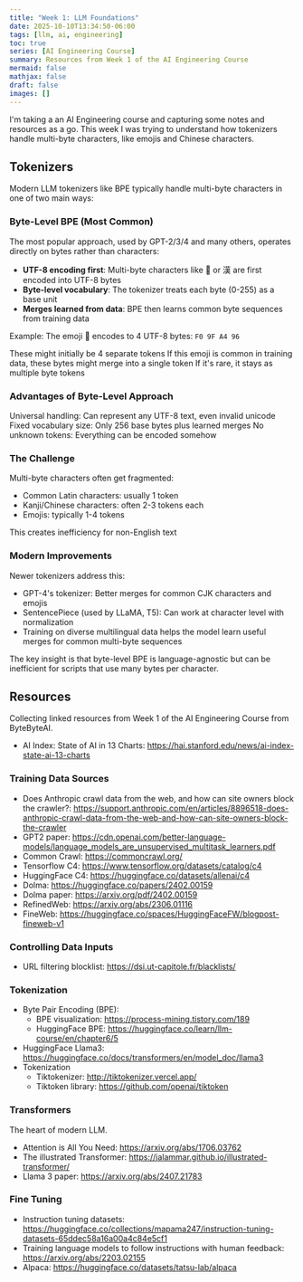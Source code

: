 ```yaml
---
title: "Week 1: LLM Foundations"
date: 2025-10-10T13:34:50-06:00
tags: [llm, ai, engineering]
toc: true
series: [AI Engineering Course]
summary: Resources from Week 1 of the AI Engineering Course
mermaid: false
mathjax: false
draft: false
images: []
---
```


I'm taking a an AI Engineering course and capturing some notes and resources as a go.
This week I was trying to understand how tokenizers handle multi-byte characters, like emojis and Chinese characters.

## Tokenizers

Modern LLM tokenizers like BPE typically handle multi-byte characters in one of two main ways:

### Byte-Level BPE (Most Common)

The most popular approach, used by GPT-2/3/4 and many others, operates directly on bytes rather than characters:

* **UTF-8 encoding first**: Multi-byte characters like 🤖 or 漢 are first encoded into UTF-8 bytes
* **Byte-level vocabulary**: The tokenizer treats each byte (0-255) as a base unit
* **Merges learned from data**: BPE then learns common byte sequences from training data

Example: The emoji 🤖 encodes to 4 UTF-8 bytes: `F0 9F A4 96`

These might initially be 4 separate tokens
If this emoji is common in training data, these bytes might merge into a single token
If it's rare, it stays as multiple byte tokens

### Advantages of Byte-Level Approach

Universal handling: Can represent any UTF-8 text, even invalid unicode
Fixed vocabulary size: Only 256 base bytes plus learned merges
No unknown tokens: Everything can be encoded somehow

### The Challenge

Multi-byte characters often get fragmented:

* Common Latin characters: usually 1 token
* Kanji/Chinese characters: often 2-3 tokens each
* Emojis: typically 1-4 tokens

This creates inefficiency for non-English text

### Modern Improvements

Newer tokenizers address this:

* GPT-4's tokenizer: Better merges for common CJK characters and emojis
* SentencePiece (used by LLaMA, T5): Can work at character level with normalization
* Training on diverse multilingual data helps the model learn useful merges for common multi-byte sequences

The key insight is that byte-level BPE is language-agnostic but can be inefficient for scripts that use many bytes per character.

## Resources

Collecting linked resources from Week 1 of the AI Engineering Course from ByteByteAI.

* AI Index: State of AI in 13 Charts: https://hai.stanford.edu/news/ai-index-state-ai-13-charts

### Training Data Sources

* Does Anthropic crawl data from the web, and how can site owners block the crawler?: https://support.anthropic.com/en/articles/8896518-does-anthropic-crawl-data-from-the-web-and-how-can-site-owners-block-the-crawler
* GPT2 paper: https://cdn.openai.com/better-language-models/language_models_are_unsupervised_multitask_learners.pdf
* Common Crawl: https://commoncrawl.org/
* Tensorflow C4: https://www.tensorflow.org/datasets/catalog/c4
* HuggingFace C4: https://huggingface.co/datasets/allenai/c4
* Dolma: https://huggingface.co/papers/2402.00159
* Dolma paper: https://arxiv.org/pdf/2402.00159
* RefinedWeb: https://arxiv.org/abs/2306.01116
* FineWeb: https://huggingface.co/spaces/HuggingFaceFW/blogpost-fineweb-v1

### Controlling Data Inputs

* URL filtering blocklist: https://dsi.ut-capitole.fr/blacklists/

### Tokenization

* Byte Pair Encoding (BPE):
  * BPE visualization: https://process-mining.tistory.com/189
  * HuggingFace BPE: https://huggingface.co/learn/llm-course/en/chapter6/5
* HuggingFace Llama3: https://huggingface.co/docs/transformers/en/model_doc/llama3
* Tokenization
  * Tiktokenizer: http://tiktokenizer.vercel.app/
  * Tiktoken library: https://github.com/openai/tiktoken

### Transformers

The heart of modern LLM.

* Attention is All You Need: https://arxiv.org/abs/1706.03762
* The illustrated Transformer: https://jalammar.github.io/illustrated-transformer/
* Llama 3 paper: https://arxiv.org/abs/2407.21783

### Fine Tuning

* Instruction tuning datasets: https://huggingface.co/collections/mapama247/instruction-tuning-datasets-65ddec58a16a00a4c84e5cf1
* Training language models to follow instructions with human feedback: https://arxiv.org/abs/2203.02155
* Alpaca: https://huggingface.co/datasets/tatsu-lab/alpaca

